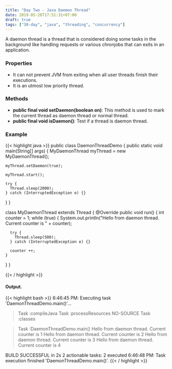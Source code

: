 ```yaml
---
title: "Day Two - Java Daemon Thread"
date: 2019-05-26T17:51:31+07:00
draft: true
tags: ["30-day", "java", "threading", "concurrency"]
---
```



A daemon thread is a thread that is considered doing some tasks in the background like handling requests or various chronjobs that can exits in an application.

### Properties
* It can not prevent JVM from exiting when all user threads finish their executions.
* It is an utmost low priority thread.

### Methods
* **public final void setDaemon(boolean on)**: This method is used to mark the current thread as daemon thread or normal thread.
* **public final void isDaemon()**: Test if a thread is daemon thread.

### Example

{{< highlight java >}}
public class DaemonThreadDemo {
  public static void main(String[] args) {
    MyDaemonThread myThread = new MyDaemonThread();

    myThread.setDaemon(true);

    myThread.start();

    try {
      Thread.sleep(2000);
    } catch (InterruptedException e) {}
  }
}

class MyDaemonThread extends Thread {
  @Override public void run() {
    int counter = 1;
    while (true) {
      System.out.println("Hello from daemon thread. Current counter is " + counter);

      try {
        Thread.sleep(500);
      } catch (InterruptedException e) {}

      counter ++;
    }
  }
}

{{< / highlight >}}

#### Output.

{{< highlight bash >}}
6:46:45 PM: Executing task 'DaemonThreadDemo.main()'...

> Task :compileJava
> Task :processResources NO-SOURCE
> Task :classes

> Task :DaemonThreadDemo.main()
Hello from daemon thread. Current counter is 1
Hello from daemon thread. Current counter is 2
Hello from daemon thread. Current counter is 3
Hello from daemon thread. Current counter is 4

BUILD SUCCESSFUL in 2s
2 actionable tasks: 2 executed
6:46:48 PM: Task execution finished 'DaemonThreadDemo.main()'.
{{< / highlight >}}